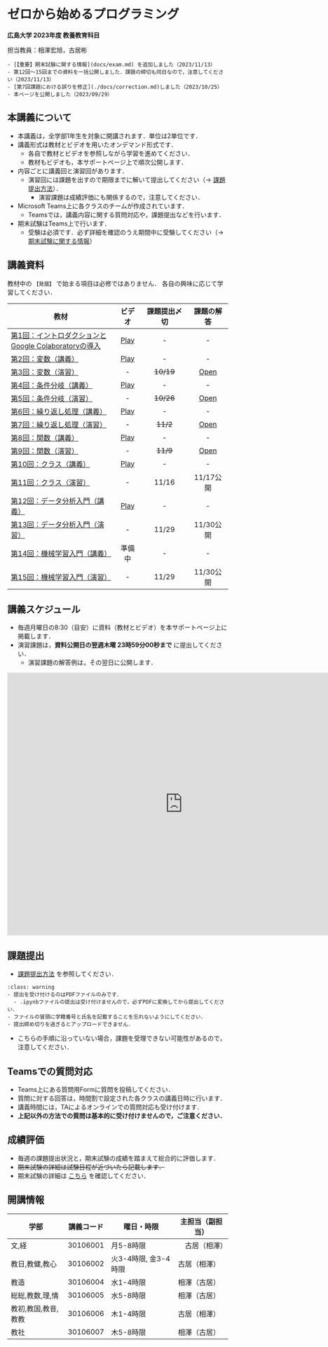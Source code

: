 # ゼロから始めるプログラミング

**広島大学 2023年度 教養教育科目**

担当教員：相澤宏旭，古居彬

````{card} お知らせ
- [【重要】期末試験に関する情報](docs/exam.md) を追加しました（2023/11/13）
- 第12回〜15回までの資料を一括公開しました．課題の締切も同日なので，注意してください（2023/11/13）
- [第7回課題における誤りを修正](./docs/correction.md)しました（2023/10/25）
- 本ページを公開しました（2023/09/29）

````

## 本講義について

- 本講義は，全学部1年生を対象に開講されます．単位は2単位です．
- 講義形式は教材とビデオを用いたオンデマンド形式です．
  - 各自で教材とビデオを参照しながら学習を進めてください．
  - 教材もビデオも，本サポートページ上で順次公開します．
- 内容ごとに講義回と演習回があります．
  - 演習回には課題を出すので期限までに解いて提出してください（→ [課題提出方法](docs/submission/submission.md)）．
    - 演習課題は成績評価にも関係するので，注意してください．
- Microsoft Teams上に各クラスのチームが作成されています．
  - Teamsでは，講義内容に関する質問対応や，課題提出などを行います．
- 期末試験はTeams上で行います．
  - 受験は必須です．必ず詳細を確認のうえ期間中に受験してください（→ [期末試験に関する情報](docs/exam.md)）

## 講義資料

教材中の `【発展】` で始まる項目は必修ではありません．
各自の興味に応じて学習してください．

| 教材 | ビデオ | 課題提出〆切 | 課題の解答 |
| ---- | :----: | :----: | :----: |
| [第1回：イントロダクションと<br>Google Colaboratoryの導入](docs/01/introduction_and_setup.ipynb) | [Play](https://hiroshimauniv-my.sharepoint.com/:v:/g/personal/furui_hiroshima-u_ac_jp/EXL3KkaLtUVFodYVWjbzUTQBB6-CQi3gumMKaJfho9zQAA?e=EDHO6g&nav=eyJyZWZlcnJhbEluZm8iOnsicmVmZXJyYWxBcHAiOiJTdHJlYW1XZWJBcHAiLCJyZWZlcnJhbFZpZXciOiJTaGFyZURpYWxvZyIsInJlZmVycmFsQXBwUGxhdGZvcm0iOiJXZWIiLCJyZWZlcnJhbE1vZGUiOiJ2aWV3In19) | - | - |
| [第2回：変数（講義）](docs/02/variables_and_data_types.ipynb) | [Play](https://hiroshimauniv-my.sharepoint.com/:v:/g/personal/furui_hiroshima-u_ac_jp/EfefwxlYkJdLhZpcJT7XYdABhpc2svt1QGBUvD6qWH1Cjg) | - | - |
| [第3回：変数（演習）](docs/03/exercise_variables_and_data_types.ipynb) | - | <strike>10/19</strike> | [Open](docs/03_ans/answer_variables_and_data_types.ipynb) |
| [第4回：条件分岐（講義）](docs/04/conditional_branch.ipynb) | [Play](https://hiroshimauniv-my.sharepoint.com/:v:/g/personal/furui_hiroshima-u_ac_jp/Eer44naRt_lKi05D7mFM6mABf1yltHbcE8DoB1Ak7t5sMg) | - | - |
| [第5回：条件分岐（演習）](docs/05/exercise_conditional_branch.ipynb) | - | <strike>10/26</strike> | [Open](docs/05_ans/answer_conditional_branch.ipynb) |
| [第6回：繰り返し処理（講義）](docs/06/loops.ipynb) | [Play](https://hiroshimauniv-my.sharepoint.com/:v:/g/personal/furui_hiroshima-u_ac_jp/ETyk5dmNkkVFscBx71-IdroBVbtxO1PzlBZsbBfII0v2Hg) | - | - |
| [第7回：繰り返し処理（演習）](docs/07/exercise_loops.ipynb)  | - | <strike>11/2</strike> | [Open](./docs/07_ans/answer_loops.ipynb) |
| [第8回：関数（講義）](./docs/08/functions_and_scope.ipynb) | [Play](https://hiroshimauniv-my.sharepoint.com/:v:/g/personal/furui_hiroshima-u_ac_jp/EbwTG6uP3tZCp4dMUSNi8TIBq4fukeg5uN94q2NGA40Ilw?e=Kvazg4) | - | - |
| [第9回：関数（演習）](./docs/09/exercise_functions_and_scope.ipynb) |- | <strike>11/9 </strike>| [Open](./docs/09_ans/answer_functions_and_scope.ipynb) |
| [第10回：クラス（講義）](./docs/10/class.ipynb) | [Play](https://hiroshimauniv-my.sharepoint.com/:v:/g/personal/furui_hiroshima-u_ac_jp/EerfC9-mm5pDueQ_-L3vD6AB1a9efggEwWlZe5XWUsRmOw) | - | - |
| [第11回：クラス（演習）](./docs/11/exercise_class.ipynb) | - | 11/16 | 11/17公開 |
| [第12回：データ分析入門（講義）](./docs/12/introduction_to_data_analysis.ipynb) | [Play](https://hiroshimauniv-my.sharepoint.com/:v:/g/personal/furui_hiroshima-u_ac_jp/EVhXseGA509KtQULb9BNQf0B-iKPfXAKELolNSjMzQhnFw) | - | - |
| [第13回：データ分析入門（演習）](./docs/13/exercise_introduction_to_data_analysis.ipynb)  | - | 11/29 | 11/30公開 |
| [第14回：機械学習入門（講義）](./docs/14/introduction_to_machine_learning.ipynb) | 準備中 | - | - |
| [第15回：機械学習入門（演習）](./docs/15/exercise_introduction_to_machine_learning.ipynb)  | - | 11/29 | 11/30公開 |

## 講義スケジュール

- 毎週月曜日の8:30（目安）に資料（教材とビデオ）を本サポートページ上に掲載します．
- 演習課題は，**資料公開日の翌週木曜 23時59分00秒まで** に提出してください．
  - 演習課題の解答例は，その翌日に公開します．

<iframe src="https://calendar.google.com/calendar/embed?src=zeropro.hu%40gmail.com&ctz=Asia%2FTokyo" style="border: 0" width="800" height="600" frameborder="0" scrolling="no"></iframe>


## 課題提出

- [課題提出方法](docs/submission/submission.md) を参照してください．

`````{admonition} 課題提出時の注意
:class: warning
- 提出を受け付けるのはPDFファイルのみです．
  - .ipynbファイルの提出は受け付けませんので，必ずPDFに変換してから提出してください．
- ファイルの冒頭に学籍番号と氏名を記載することを忘れないようにしてください．
- 提出締め切りを過ぎるとアップロードできません．
`````

- こちらの手順に沿っていない場合，課題を受理できない可能性があるので，注意してください．


## Teamsでの質問対応

- Teams上にある質問用Formに質問を投稿してください．
- 質問に対する回答は，時間割で設定された各クラスの講義日時に行います．
- 講義時間には，TAによるオンラインでの質問対応も受け付けます．
- **上記以外の方法での質問は基本的に受け付けませんので，ご注意ください．**


## 成績評価

- 毎週の課題提出状況と，期末試験の成績を踏まえて総合的に評価します．
- <del>期末試験の詳細は試験日程が近づいたら記載します．</del>
- 期末試験の詳細は [こちら](./docs/exam.md) を確認してください．


## 開講情報

| 学部 | 講義コード | 曜日・時限 | 主担当（副担当） |
| ---- | ---- | ---- | ---- |
| 文,経 |  30106001 | 月5-8時限 |　古居（相澤） |
| 教日,教健,教心 |  30106002 | 火3-4時限, 金3-4時限 | 古居（相澤） |
| 教造 |  30106004 | 水1-4時限 | 相澤（古居） |
| 総総,教数,理,情 |  30106005 | 水5-8時限 | 相澤（古居） |
| 教初,教国,教音,教教 |  30106006 | 木1-4時限 | 古居（相澤） |
| 教社 |  30106007 | 木5-8時限 |相澤（古居） |

